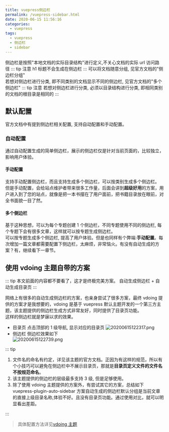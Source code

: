 ```yaml
---
title: vuepress侧边栏
permalink: /vuepress-sidebar.html
date: 2020-06-15 11:56:16
categories:
  - vuepress
tags:
  - vuepress
  - 侧边栏
  - sidebar
---
```


侧边栏是按照"本地文档的实际目录结构"进行定义,不关心文档的实际 url 访问路径
::: tip 注意
h1 标题不会生成在侧边栏
:::
可以将文档随意分组, 见官方文档的"侧边栏分组"<br>
若想对侧边栏进行分类, 即不同类别的文档显示不同的侧边栏, 见官方文档的"多个侧边栏"
::: tip 注意
若想对侧边栏进行分类, 必须以目录结构进行分类, 即相同类别的文档的根目录是相同的
:::

## 默认配置

官方文档中有提到侧边栏相关配置, 支持自动配置和手动配置。

### 自动配置

通过自动配置生成的简单侧边栏，展示的侧边栏仅是针对当前页面的，比较独立，影响用户体验。

#### 手动配置

支持手动配置侧边栏，而且支持生成多个侧边栏，可以按类别生成多个侧边栏。  
但是手动配置，会给站点维护者带来很多工作量，后面会讲到**超级好用**的方案，用户进入到了您的站点，就像是把一本书摆在了用户面前，把书籍目录放在眼前，对全书面貌一目了然。

#### 多个侧边栏

基于这种思想，可以为每个专题创建 1 个侧边栏，不同专题使用不同的侧边栏, 每个专题下会有很多文章，这样就可以按专题生成侧边栏。  
可以按专题生成多个侧边栏, 提高了用户体验。但是也同样有个弊端:**手动配置**。每次增加一篇文章都需要配置下侧边栏，太麻烦，非常恼火。有没有自动生成的方案？有，继续看下一章节。

## 使用 vdoing 主题自带的方案

::: tip
本文前面的内容都不要看了，这才是终极完美方案。
自动生成侧边栏 + 自动生成目录页
:::

网络上有很多的自动生成侧边栏的方案，也亲身尝试了很多方案，最终 vdoing 提供的方案才是我想要的，vdoing 是基于 vuepress 默认主题开发的一个第三方主题，该主题提供的侧边栏生成方式非常友好，同时提供了目录页功能。  
这样的侧边栏就是梦寐以求的效果。

- 目录页
  点击顶部的 1 级导航, 显示对应的目录页
  ![20200615122317.png](https://cdn.jsdelivr.net/gh/wangshibiaoFlytiger/blog_picBed1/images/20200615122317.png)
- 侧边栏
  侧边栏效果如下  
  ![20200615122739.png](https://cdn.jsdelivr.net/gh/wangshibiaoFlytiger/blog_picBed1/images/20200615122739.png)

::: tip

1. 文件名的命名有约定，详见该主题的官方文档。正因为有这样的规范，所以有个小技巧可以避免在侧边栏中不展示目录页，那就是**目录页定义文件的文件名不按规范命名**。
2. 该主题提供的侧边栏的层级最多支持 3 级, 但是足够使用。
3. 除了使用 vdoing 主题提供的方案外，有尝试其它的方案，总结如下<br>
   vuepress-plugin-auto-sidebar 方案自动生成的侧边栏默认分组是当前文章的直接上级目录名称,体验不好。且没有目录页功能。通过使用对比，就可以明显看出差距。

:::

> 具体配置方法详见[vdoing 主题](/vuepress-theme-vdoing.html)
